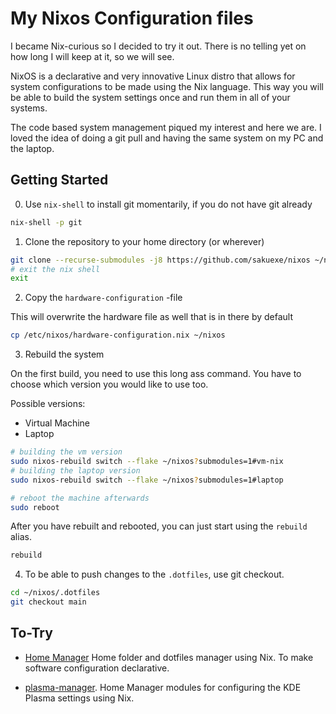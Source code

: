 # My Nixos Configuration files

I became Nix-curious so I decided to try it out. There is no telling yet on how
long I will keep at it, so we will see.

NixOS is a declarative and very innovative Linux distro that allows for system
configurations to be made using the Nix language. This way you will be able to
build the system settings once and run them in all of your systems.

The code based system management piqued my interest and here we are. I loved the
idea of doing a git pull and having the same system on my PC and the laptop.


## Getting Started

0. Use `nix-shell` to install git momentarily, if you do not have git already

```bash
nix-shell -p git
```

1. Clone the repository to your home directory (or wherever)

```bash
git clone --recurse-submodules -j8 https://github.com/sakuexe/nixos ~/nixos
# exit the nix shell
exit
```

2. Copy the `hardware-configuration` -file

This will overwrite the hardware file as well that is in there by default

```bash
cp /etc/nixos/hardware-configuration.nix ~/nixos
```

3. Rebuild the system

On the first build, you need to use this long ass command. You have to choose
which version you would like to use too.

Possible versions:

- Virtual Machine
- Laptop

```bash
# building the vm version
sudo nixos-rebuild switch --flake ~/nixos?submodules=1#vm-nix
# building the laptop version
sudo nixos-rebuild switch --flake ~/nixos?submodules=1#laptop

# reboot the machine afterwards
sudo reboot
```

After you have rebuilt and rebooted, you can just start using the `rebuild` alias.

```bash
rebuild
```

4. To be able to push changes to the `.dotfiles`, use git checkout.

```bash
cd ~/nixos/.dotfiles
git checkout main
```

## To-Try

- [Home Manager](https://github.com/nix-community/home-manager) Home folder
and dotfiles manager using Nix. To make software configuration declarative.

- [plasma-manager](https://github.com/nix-community/plasma-manager). Home Manager
modules for configuring the KDE Plasma settings using Nix.
